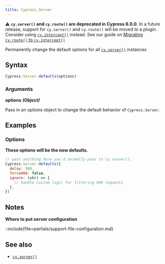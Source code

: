 ```yaml
---
title: Cypress.Server
---
```


<Alert type="warning">

⚠️ **`cy.server()` and `cy.route()` are deprecated in Cypress 6.0.0**. In a
future release, support for `cy.server()` and `cy.route()` will be moved to a
plugin. Consider using [`cy.intercept()`](/api/commands/intercept) instead. See
our guide on
[Migrating `cy.route()` to `cy.intercept()`](/guides/references/migration-guide#Migrating-cy-route-to-cy-intercept)

</Alert>

Permanently change the default options for all
[`cy.server()`](/api/commands/server) instances

## Syntax

```javascript
Cypress.Server.defaults(options)
```

### Arguments

**<Icon name="angle-right"></Icon> options** **_(Object)_**

Pass in an options object to change the default behavior of `Cypress.Server`.

## Examples

### Options

**These options will be the new defaults.**

```javascript
// pass anything here you'd normally pass to cy.server().
Cypress.Server.defaults({
  delay: 500,
  force404: false,
  ignore: (xhr) => {
    // handle custom logic for filtering XHR requests
  },
})
```

## Notes

**Where to put server configuration**

::include{file=partials/support-file-configuration.md}

## See also

- [`cy.server()`](/api/commands/server)
